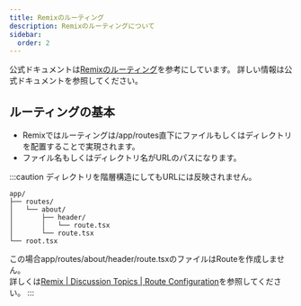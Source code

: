 ```yaml
---
title: Remixのルーティング
description: Remixのルーティングについて
sidebar:
  order: 2
---
```

公式ドキュメントは[Remixのルーティング](https://remix.run/docs/en/v1/routes/overview)を参考にしています。
詳しい情報は公式ドキュメントを参照してください。

## ルーティングの基本
- Remixではルーティングは/app/routes直下にファイルもしくはディレクトリを配置することで実現されます。
- ファイル名もしくはディレクトリ名がURLのパスになります。

:::caution
ディレクトリを階層構造にしてもURLには反映されません。
```
app/
├── routes/
│   └── about/
│       ├── header/
│       │   └── route.tsx
│       └── route.tsx
└── root.tsx
```
この場合app/routes/about/header/route.tsxのファイルはRouteを作成しません。<br>
詳しくは[Remix | Discussion Topics | Route Configuration](https://remix.run/docs/en/main/discussion/routes)を参照してください。
:::


